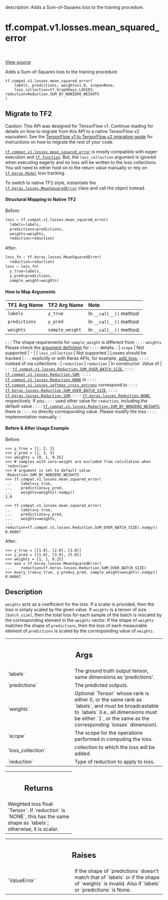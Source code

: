 description: Adds a Sum-of-Squares loss to the training procedure.

<div itemscope itemtype="http://developers.google.com/ReferenceObject">
<meta itemprop="name" content="tf.compat.v1.losses.mean_squared_error" />
<meta itemprop="path" content="Stable" />
</div>

# tf.compat.v1.losses.mean_squared_error

<!-- Insert buttons and diff -->

<table class="tfo-notebook-buttons tfo-api nocontent" align="left">

</table>

<a target="_blank" href="/code/stable/tensorflow/python/ops/losses/losses_impl.py">View source</a>



Adds a Sum-of-Squares loss to the training procedure.

<pre class="devsite-click-to-copy prettyprint lang-py tfo-signature-link">
<code>tf.compat.v1.losses.mean_squared_error(
    labels, predictions, weights=1.0, scope=None,
    loss_collection=tf.GraphKeys.LOSSES, reduction=Reduction.SUM_BY_NONZERO_WEIGHTS
)
</code></pre>





 <section><devsite-expandable expanded>
 <h2 class="showalways">Migrate to TF2</h2>

Caution: This API was designed for TensorFlow v1.
Continue reading for details on how to migrate from this API to a native
TensorFlow v2 equivalent. See the
[TensorFlow v1 to TensorFlow v2 migration guide](https://www.tensorflow.org/guide/migrate)
for instructions on how to migrate the rest of your code.

<a href="../../../../tf/compat/v1/losses/mean_squared_error.md"><code>tf.compat.v1.losses.mean_squared_error</code></a> is mostly compatible with eager
execution and <a href="../../../../tf/function.md"><code>tf.function</code></a>. But, the `loss_collection` argument is
ignored when executing eagerly and no loss will be written to the loss
collections. You will need to either hold on to the return value manually
or rely on <a href="../../../../tf/keras/Model.md"><code>tf.keras.Model</code></a> loss tracking.


To switch to native TF2 style, instantiate the
 <a href="../../../../tf/keras/losses/MeanSquaredError.md"><code>tf.keras.losses.MeanSquaredError</code></a> class and call the object instead.


#### Structural Mapping to Native TF2

Before:

```python
loss = tf.compat.v1.losses.mean_squared_error(
  labels=labels,
  predictions=predictions,
  weights=weights,
  reduction=reduction)
```

After:

```python
loss_fn = tf.keras.losses.MeanSquaredError(
  reduction=reduction)
loss = loss_fn(
  y_true=labels,
  y_pred=predictions,
  sample_weight=weights)
```

#### How to Map Arguments

| TF1 Arg Name          | TF2 Arg Name     | Note                       |
| :-------------------- | :--------------- | :------------------------- |
| `labels`              | `y_true`         | In `__call__()` method     |
| `predictions`         | `y_pred`         | In `__call__()` method     |
| `weights`             | `sample_weight`  | In `__call__()` method.    |
: : : The shape requirements for `sample_weight` is different from      :
: : : `weights`. Please check the [argument definition][api_docs] for   :
: : : details.                                                          :
| `scope`               | Not supported    | -                          |
| `loss_collection`     | Not supported    | Losses should be tracked   |
: : : explicitly or with Keras APIs, for example, [add_loss][add_loss], :
: : : instead of via collections                                        :
| `reduction`           | `reduction`      | In constructor. Value of   |
: : : <a href="../../../../tf/compat/v1/losses/Reduction.md#SUM_OVER_BATCH_SIZE"><code>tf.compat.v1.losses.Reduction.SUM_OVER_BATCH_SIZE</code></a>,              :
: : : <a href="../../../../tf/compat/v1/losses/Reduction.md#SUM"><code>tf.compat.v1.losses.Reduction.SUM</code></a>,                              :
: : : <a href="../../../../tf/compat/v1/losses/Reduction.md#NONE"><code>tf.compat.v1.losses.Reduction.NONE</code></a> in                           :
: : : <a href="../../../../tf/compat/v1/losses/softmax_cross_entropy.md"><code>tf.compat.v1.losses.softmax_cross_entropy</code></a> correspond to         :
: : : <a href="../../../../tf/keras/losses/Reduction.md#SUM_OVER_BATCH_SIZE"><code>tf.keras.losses.Reduction.SUM_OVER_BATCH_SIZE</code></a>,                  :
: : : <a href="../../../../tf/keras/losses/Reduction.md#SUM"><code>tf.keras.losses.Reduction.SUM</code></a>,                                  :
: : : <a href="../../../../tf/keras/losses/Reduction.md#NONE"><code>tf.keras.losses.Reduction.NONE</code></a>, respectively. If you            :
: : : used other value for `reduction`, including the default value     :
: : :  <a href="../../../../tf/compat/v1/losses/Reduction.md#SUM_BY_NONZERO_WEIGHTS"><code>tf.compat.v1.losses.Reduction.SUM_BY_NONZERO_WEIGHTS</code></a>, there is :
: : : no directly corresponding value. Please modify the loss           :
: : : implementation manually.                                          :

[add_loss]:https://www.tensorflow.org/api_docs/python/tf/keras/layers/Layer#add_loss
[api_docs]:https://www.tensorflow.org/api_docs/python/tf/keras/losses/MeanSquaredError#__call__


#### Before & After Usage Example

Before:

```
>>> y_true = [1, 2, 3]
>>> y_pred = [1, 3, 5]
>>> weights = [0, 1, 0.25]
>>> # samples with zero-weight are excluded from calculation when `reduction`
>>> # argument is set to default value `Reduction.SUM_BY_NONZERO_WEIGHTS`
>>> tf.compat.v1.losses.mean_squared_error(
...    labels=y_true,
...    predictions=y_pred,
...    weights=weights).numpy()
1.0
```

```
>>> tf.compat.v1.losses.mean_squared_error(
...    labels=y_true,
...    predictions=y_pred,
...    weights=weights,
...    reduction=tf.compat.v1.losses.Reduction.SUM_OVER_BATCH_SIZE).numpy()
0.66667
```

After:

```
>>> y_true = [[1.0], [2.0], [3.0]]
>>> y_pred = [[1.0], [3.0], [5.0]]
>>> weights = [1, 1, 0.25]
>>> mse = tf.keras.losses.MeanSquaredError(
...    reduction=tf.keras.losses.Reduction.SUM_OVER_BATCH_SIZE)
>>> mse(y_true=y_true, y_pred=y_pred, sample_weight=weights).numpy()
0.66667
```



 </aside></devsite-expandable></section>

<h2>Description</h2>

<!-- Placeholder for "Used in" -->

`weights` acts as a coefficient for the loss. If a scalar is provided, then
the loss is simply scaled by the given value. If `weights` is a tensor of size
`[batch_size]`, then the total loss for each sample of the batch is rescaled
by the corresponding element in the `weights` vector. If the shape of
`weights` matches the shape of `predictions`, then the loss of each
measurable element of `predictions` is scaled by the corresponding value of
`weights`.

<!-- Tabular view -->
 <table class="responsive fixed orange">
<colgroup><col width="214px"><col></colgroup>
<tr><th colspan="2"><h2 class="add-link">Args</h2></th></tr>

<tr>
<td>
`labels`
</td>
<td>
The ground truth output tensor, same dimensions as 'predictions'.
</td>
</tr><tr>
<td>
`predictions`
</td>
<td>
The predicted outputs.
</td>
</tr><tr>
<td>
`weights`
</td>
<td>
Optional `Tensor` whose rank is either 0, or the same rank as
`labels`, and must be broadcastable to `labels` (i.e., all dimensions must
be either `1`, or the same as the corresponding `losses` dimension).
</td>
</tr><tr>
<td>
`scope`
</td>
<td>
The scope for the operations performed in computing the loss.
</td>
</tr><tr>
<td>
`loss_collection`
</td>
<td>
collection to which the loss will be added.
</td>
</tr><tr>
<td>
`reduction`
</td>
<td>
Type of reduction to apply to loss.
</td>
</tr>
</table>



<!-- Tabular view -->
 <table class="responsive fixed orange">
<colgroup><col width="214px"><col></colgroup>
<tr><th colspan="2"><h2 class="add-link">Returns</h2></th></tr>
<tr class="alt">
<td colspan="2">
Weighted loss float `Tensor`. If `reduction` is `NONE`, this has the same
shape as `labels`; otherwise, it is scalar.
</td>
</tr>

</table>



<!-- Tabular view -->
 <table class="responsive fixed orange">
<colgroup><col width="214px"><col></colgroup>
<tr><th colspan="2"><h2 class="add-link">Raises</h2></th></tr>

<tr>
<td>
`ValueError`
</td>
<td>
If the shape of `predictions` doesn't match that of `labels` or
if the shape of `weights` is invalid.  Also if `labels` or `predictions`
is None.
</td>
</tr>
</table>


